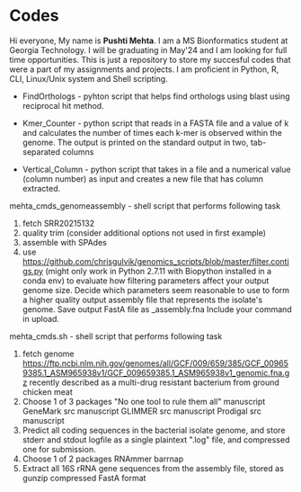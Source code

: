 # Codes

Hi everyone, My name is **Pushti Mehta**. I am a MS Bionformatics student at Georgia Technology. I will be graduating in May'24 and I am looking for full time opportunities. This is just a repository to store my succesful codes that were a part of my assignments and projects. I am proficient in Python, R, CLI, Linux/Unix system and Shell scripting. 

* FindOrthologs - pyhton script that helps find orthologs using blast using reciprocal hit method.

* Kmer_Counter - python script that reads in a FASTA file and a value of k and calculates the number of times each k-mer is observed within the genome. The output is printed on the standard output in two, tab-separated columns

* Vertical_Column - python script that takes in a file and a numerical value (column number) as input and creates a new file that has column extracted. 

mehta_cmds_genomeassembly - shell script that performs following task 
1. fetch SRR20215132
2. quality trim (consider additional options not used in first example)
3. assemble with SPAdes
4. use https://github.com/chrisgulvik/genomics_scripts/blob/master/filter.contigs.py (might only work in Python 2.7.11 with Biopython installed in a conda env) to evaluate how filtering parameters affect your output genome size. Decide which parameters seem reasonable to use to form a higher quality output assembly file that represents the isolate's genome. Save output FastA file as <Last Name>_assembly.fna Include your command in upload.


mehta_cmds.sh - shell script that performs following task 
1. fetch genome https://ftp.ncbi.nlm.nih.gov/genomes/all/GCF/009/659/385/GCF_009659385.1_ASM965938v1/GCF_009659385.1_ASM965938v1_genomic.fna.gz recently described as a multi-drug resistant bacterium from ground chicken meat
2. Choose 1 of 3 packages "No one tool to rule them all" manuscript
  GeneMark src manuscript
  GLIMMER src manuscript
  Prodigal src manuscript
3. Predict all coding sequences in the bacterial isolate genome, and store stderr and stdout logfile as a single plaintext ".log" file, and compressed one for submission.
4. Choose 1 of 2 packages
  RNAmmer 
  barrnap
5. Extract all 16S rRNA gene sequences from the assembly file, stored as gunzip compressed FastA format
